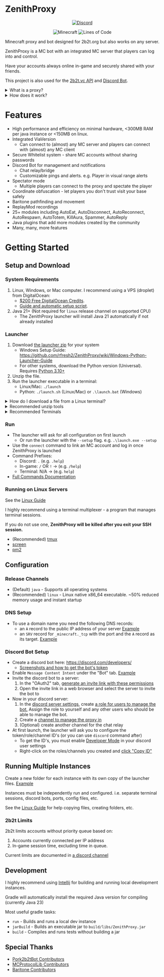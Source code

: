 # ZenithProxy

<p align="center">
  <a href="https://discord.gg/nJZrSaRKtb">
  <img alt="Discord" src="https://dcbadge.vercel.app/api/server/nJZrSaRKtb">
  </a>
</p>

<p align="center">
  <img src="https://img.shields.io/badge/MC-1.21-brightgreen.svg" alt="Minecraft"/>
  <img src="https://tokei.rs/b1/github/rfresh2/ZenithProxy?category=code&style=flat" alt="Lines of Code"/>
</p>


Minecraft proxy and bot designed for 2b2t.org but also works on any server. 

ZenithProxy is a MC bot with an integrated MC server that players can log into and control.

Have your accounts always online in-game and securely shared with your friends.

This project is also used for the [2b2t.vc API](https://api.2b2t.vc) and [Discord Bot](https://bot.2b2t.vc).

<details>
    <summary>What is a proxy?</summary>

    This proxy itself consists of two components:
    1. A Minecraft Server ("Proxy Server")
    2. A Minecraft Client ("Proxy Client")

    Players use a Minecraft client to connect to the Proxy Server as you would a normal MC server.
    The Proxy Client connects to a destination MC server (i.e. 2b2t.org).
    The Player's packets to the Proxy Server get forwarded to the Proxy Client which 
    forwards them to the destination MC server.
    
    Player MC Client -> Proxy Server -> Proxy Client -> MC Server
    
    When no Player Client is connected the Proxy Client will act 
    as a bot: moving around, chatting, etc.
</details>

<details>
    <summary>How does it work?</summary>

    ZenithProxy does not use, depend on, or interact with the Minecraft client or server code.
    This means much greater opportunities for optimizing memory usage and performance.
    
    But this also means existing MC mods or plugins cannot be used and must be
    reimplemented specifically for ZenithProxy.

    ZenithProxy acts primarily at the network packet layer. It can read/modify/cancel/send
    arbitrary packets in either direction at any time.

    Using packet interception, the client's session and world state is cached and 
    sent to players when they connect.

    The cached world state is also used to simulate player movements, 
    inventory actions, discord chat relay, and all features.
</details>

# Features

* High performance and efficiency on minimal hardware, <300MB RAM per java instance or <150MB on linux.
* Integrated ViaVersion
  * Can connect to (almost) any MC server and players can connect with (almost) any MC client
* Secure Whitelist system - share MC accounts without sharing passwords
* Discord Bot for management and notifications
    * Chat relay/bridge
    * Customizable pings and alerts. e.g. Player in visual range alerts
* Spectator mode
  * Multiple players can connect to the proxy and spectate the player
* Coordinate obfuscation - let players you don't trust visit your base safely
* Baritone pathfinding and movement
* ReplayMod recordings
* 25+ modules including AutoEat, AutoDisconnect, AutoReconnect, AutoRespawn, AutoTotem, KillAura, Spammer, AutoReply
* Java plugins that add more modules created by the community
* Many, many, more features

# Getting Started

## Setup and Download

### System Requirements

1. Linux, Windows, or Mac computer. I recommend using a VPS (droplet) from DigitalOcean:
    * [$200 Free Digital](https://m.do.co/c/f3afffef9a46)[Ocean Credits](https://m.do.co/c/3a3a226e4936).
    * [Guide and automatic setup script](https://github.com/rfresh2/ZenithProxy/wiki/DigitalOcean-Setup-Guide).
2. Java 21+ (Not required for `linux` release channel on supported CPU)
    * The ZenithProxy launcher will install Java 21 automatically if not already installed

### Launcher

1. Download [the launcher zip](https://github.com/rfresh2/ZenithProxy/releases/launcher-v3) for your system
    * Windows Setup Guide: https://github.com/rfresh2/ZenithProxy/wiki/Windows-Python-Launcher-Guide
    * For other systems, download the Python version (Universal). Requires [Python 3.10+](https://www.python.org/downloads/)
2. Unzip the file.
3. Run the launcher executable in a terminal:
   * Linux/Mac: `./launch`
   * Python: `./launch.sh` (Linux/Mac) or `.\launch.bat` (Windows)

<details>
    <summary>How do I download a file from a Linux terminal?</summary>

* Use [wget](https://linuxize.com/post/wget-command-examples/#how-to-download-a-file-with-wget) in the terminal
* Example: `wget https://github.com/rfresh2/ZenithProxy/releases/download/launcher-v3/ZenithProxy-launcher-linux-amd64.zip`
</details>

<details> 
<summary>Recommended unzip tools</summary>

* Windows: [7zip](https://www.7-zip.org/download.html)
* Linux: [unzip](https://linuxize.com/post/how-to-unzip-files-in-linux/)
* Mac: [The Unarchiver](https://theunarchiver.com/)
</details>

<details>
    <summary>Recommended Terminals</summary>

* Windows: [Windows Terminal](https://apps.microsoft.com/detail/9N8G5RFZ9XK3)
* Mac: [iterm2](https://iterm2.com/)
</details>

### Run

* The launcher will ask for all configuration on first launch
    * Or run the launcher with the `--setup` flag. e.g. `.\launch.exe --setup`
* Use the `connect` command to link an MC account and log in once ZenithProxy is launched
* Command Prefixes:
    * Discord: `.` (e.g. `.help`)
    * In-game: `/` OR `!` -> (e.g. `/help`)
    * Terminal: N/A -> (e.g. `help`)
* [Full Commands Documentation](https://github.com/rfresh2/ZenithProxy/wiki/Commands)

### Running on Linux Servers

See the [Linux Guide](https://github.com/rfresh2/ZenithProxy/wiki/Linux-Guide)

I highly recommend using a terminal multiplexer - a program that manages terminal sessions. 

If you do not use one, **ZenithProxy will be killed after you exit your SSH session.**

* (Recommended) [tmux](https://tmuxcheatsheet.com/how-to-install-tmux/)
* [screen](https://linuxize.com/post/how-to-use-linux-screen/)
* [pm2](https://pm2.keymetrics.io/docs/usage/quick-start/)

## Configuration

### Release Channels

* (Default) `java` - Supports all operating systems
* (Recommended) `linux` - Linux native x86_64 executable. ~50% reduced memory usage and instant startup

### DNS Setup

* To use a domain name you need the following DNS records:
  * an `A` record to the public IP address of your server [Example](https://i.imgur.com/IvFhjhI.png)
  * an `SRV` record for `_minecraft._tcp` with the port and the `A` record as its target. [Example](https://i.imgur.com/D4XDGDF.png)

### Discord Bot Setup

* Create a discord bot here: https://discord.com/developers/
  * [Screenshots and how to get the bot's token](https://discordpy.readthedocs.io/en/stable/discord.html)
* Enable `Message Content Intent` under the "Bot" tab. [Example](https://i.imgur.com/iznLeDV.png)
* Invite the discord bot to a server:
  1. In the "OAuth2" tab, [generate an invite link with these permissions](https://imgur.com/rSn10ZN)
  2. Open the invite link in a web browser and select the server to invite the bot to
* Now in your discord server:
  1. In the [discord server settings](https://i.imgur.com/q8YQMJT.png), create [a role for users to manage the bot.](https://i.imgur.com/aJwE1Y8.png) Assign the role to yourself and any other users who should be able to manage the bot.
  1. Create a [channel to manage the proxy in](https://i.imgur.com/DVeJBpo.png)
  1. (Optional) create another channel for the chat relay
* At first launch, the launcher will ask you to configure the token/role/channel ID's (or you can use `discord` command after)
  * To get the ID's, you must enable [Developer Mode](https://i.imgur.com/qujvmiC.png) in your discord user settings
  * Right-click on the roles/channels you created and [click "Copy ID"](https://i.imgur.com/RDm3Gso.png)

## Running Multiple Instances

Create a new folder for each instance with its own copy of the launcher files. [Example](https://i.imgur.com/phKxmrL.png)

Instances must be independently run and configured. i.e. separate terminal sessions, discord bots, ports, config files, etc.

See the [Linux Guide](https://github.com/rfresh2/ZenithProxy/wiki/Linux-Guide) for help copying files, creating folders, etc.

### 2b2t Limits

2b2t limits accounts without priority queue based on:
1. Accounts currently connected per IP address
2. In-game session time, excluding time in queue.

Current limits are documented in [a discord channel](https://discord.com/channels/1127460556710883391/1200685719073599488)

## Development

I highly recommend using [Intellij](https://www.jetbrains.com/idea/) for building and running local development instances.

Gradle will automatically install the required Java version for compiling (currently Java 23)

Most useful gradle tasks:
* `run` - Builds and runs a local dev instance
* `jarBuild` - Builds an executable jar to `build/libs/ZenithProxy.jar`
* `build` - Compiles and runs tests without building a jar

## Special Thanks

* [Pork2b2tBot Contributors](https://github.com/PorkStudios/Pork2b2tBot/graphs/contributors)
* [MCProtocolLib Contributors](https://github.com/GeyserMC/MCProtocolLib/graphs/contributors)
* [Baritone Contributors](https://github.com/cabaletta/Baritone/graphs/contributors)
